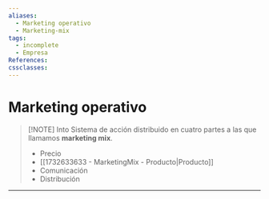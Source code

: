 ```yaml
---
aliases:
  - Marketing operativo
  - Marketing-mix
tags:
  - incomplete
  - Empresa
References: 
cssclasses:
---
```

# Marketing operativo

> [!NOTE] Into 
> Sistema de acción distribuido en cuatro partes a las que llamamos **marketing mix**. 
> + Precio 
> + [[1732633633 - MarketingMix - Producto|Producto]]
> + Comunicación 
> + Distribución

 
 

***